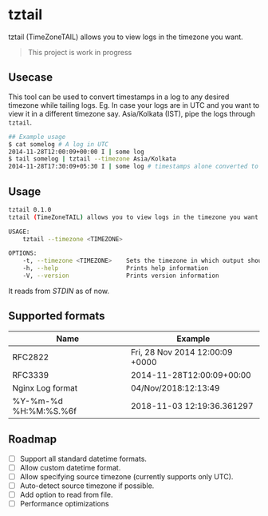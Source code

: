 # tztail

tztail (TimeZoneTAIL) allows you to view logs in the timezone you want.

> This project is work in progress

## Usecase

This tool can be used to convert timestamps in a log to any desired timezone while tailing logs. Eg. In case your logs are in UTC and you want to view it in a different timezone say. Asia/Kolkata (IST), pipe the logs through `tztail`.

```bash
## Example usage
$ cat somelog # A log in UTC
2014-11-28T12:00:09+00:00 I | some log
$ tail somelog | tztail --timezone Asia/Kolkata
2014-11-28T17:30:09+05:30 I | some log # timestamps alone converted to IST
```

## Usage

```bash
tztail 0.1.0
tztail (TimeZoneTAIL) allows you to view logs in the timezone you want

USAGE:
    tztail --timezone <TIMEZONE>

OPTIONS:
    -t, --timezone <TIMEZONE>    Sets the timezone in which output should be printed
    -h, --help                   Prints help information
    -V, --version                Prints version information
```

It reads from _STDIN_ as of now.

## Supported formats

| Name                  | Example                         |
| --------------------- | ------------------------------- |
| RFC2822               | Fri, 28 Nov 2014 12:00:09 +0000 |
| RFC3339               | 2014-11-28T12:00:09+00:00       |
| Nginx Log format      | 04/Nov/2018:12:13:49            |
| %Y-%m-%d %H:%M:%S.%6f | 2018-11-03 12:19:36.361297      |

## Roadmap

* [ ] Support all standard datetime formats.
* [ ] Allow custom datetime format.
* [ ] Allow specifying source timezone (currently supports only UTC).
* [ ] Auto-detect source timezone if possible.
* [ ] Add option to read from file.
* [ ] Performance optimizations
